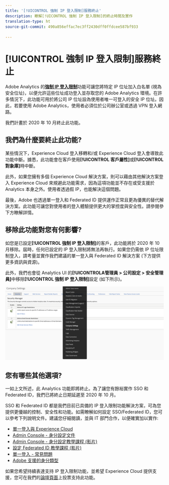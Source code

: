 ```yaml
---
title: '[!UICONTROL 強制 IP 登入限制]服務終止'
description: 瞭解[!UICONTROL 強制 IP 登入限制]的終止時間及實作
translation-type: ht
source-git-commit: 490a856effac7ec3ff2430dff0ffdcee587bf933

---
```



# [!UICONTROL 強制 IP 登入限制]服務終止

Adobe Analytics 的&#x200B;**[強制 IP 登入限制](/help/admin/company/security-manager.md)**&#x200B;功能可讓您將特定 IP 位址加入白名單 (視為安全位址)，以便允許這些位址成功登入並存取您的 Adobe Analytics 環境。在許多情況下，此功能可用於將公司 IP 位址設為使用者唯一可登入的安全 IP 位址。因此，若要使用 Adobe Analytics，使用者必須位於公司辦公室或透過 VPN 登入網路。

我們計畫於 2020 年 10 月終止此功能。

## 我們為什麼要終止此功能?

某些情況下，Experience Cloud 登入移轉和/或 Experience Cloud 登入會導致此功能中斷。據悉，此功能會在客戶使用&#x200B;**[!UICONTROL 客戶屬性]**&#x200B;或&#x200B;**[!UICONTROL 對象庫]**&#x200B;時中斷。

此外，如果您擁有多個 Experience Cloud 解決方案，則可以藉由其他解決方案登入 Experience Cloud 來規避此功能需求，因為這項功能並不存在或受支援於 Analytics 本身之外。使用者透過假 IP，也能解決這個問題。

最後，Adobe 也透過單一登入和 Federated ID 提供運作正常且更為優異的替代解決方案。此功能可讓您對使用者的登入體驗提供更大的掌控度與安全性。請參閱參下方瞭解詳情。

## 移除此功能對您有何影響?

如您是已設定&#x200B;**[!UICONTROL 強制 IP 登入限制]**&#x200B;的客戶，此功能將於 2020 年 10 月移除。屆時，任何已設定的 IP 登入限制將無法再執行。如果您仍需依 IP 位址限制登入，請考量並實作我們建議的單一登入與 Federated ID 解決方案 (下方提供更多資訊與資源)。

此外，我們也會從 Analytics UI 的&#x200B;**[!UICONTROLA管理員 &gt; 公司設定 &gt; 安全管理員]**&#x200B;中移除&#x200B;**[!UICONTROL 強制 IP 登入限制]**&#x200B;設定 (如下所示)。

![](assets/sec-manager2.png)

## 您有哪些其他選項?

一如上文所述，此 Analytics 功能即將終止。為了讓您有餘裕實作 SSO 和 Federated ID，我們已將終止日期延遲至 2020 年 10 月。

SSO 和 Federated ID 都是我們目前已具備的 IP 登入限制功能解決方案，可為您提供更優越的控制、安全性和功能。如需瞭解如何設定 SSO/Federated ID，您可以參考下列說明文件。建議您仔細閱讀，並與 IT 部門合作，以便確實加以實作:

* [單一登入與 Experience Cloud](https://spark.adobe.com/page/JeSB8EPEQIvjD/)
* [Admin Console - 身分設定文件](https://helpx.adobe.com/tw/enterprise/using/set-up-identity.html)
* [Admin Console - 身分設定教學課程 (影片)](https://helpx.adobe.com/tw/enterprise/how-to/identity-directories-domains.html?playlist=/ccx/v1/collection/product/enterprise/topics/enterprise-identity/collection.ccx.js&amp;ref=helpx.adobe.com)
* [設定 Federated ID 教學課程 (影片)](https://helpx.adobe.com/tw/enterprise/how-to/identity-configure-ids.html?playlist=/ccx/v1/collection/product/enterprise/topics/enterprise-identity/collection.ccx.js&amp;ref=helpx.adobe.com)
* [單一登入 - 常見問題](https://helpx.adobe.com/tw/enterprise/using/sso-faq.html)
* [Adobe 支援的身分類型](https://helpx.adobe.com/tw/enterprise/using/identity.html)

如果您希望持續表達支持 IP 登入限制功能，並希望 Experience Cloud 提供支援，您可在我們的[論壇頁面](https://forums.adobe.com/ideas/11648)上投票支持此功能。